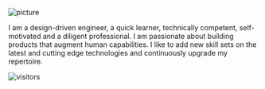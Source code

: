 ![picture](https://raw.githubusercontent.com/saadeghi/saadeghi/master/dino.gif)

I am a design-driven engineer, a quick learner, technically competent, self-motivated and a diligent professional. I am passionate about building products that augment human capabilities. I like to add new skill sets on the latest and cutting edge technologies and continuously upgrade my repertoire.

![visitors](https://visitor-badge.laobi.icu/badge?page_id=IAmRDhar.IAmRDhar)
